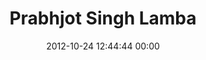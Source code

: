 ---
title: "Prabhjot Singh Lamba"
date: 2012-10-24 12:44:44 00:00
permalink: /prabhjotsl
twitter: "PrabhjotSL"
likes: [1432]
id: 1395
gravatar: "http://www.gravatar.com/avatar/9d0af6f1ed5f593cfe031b8119934e8a"
---